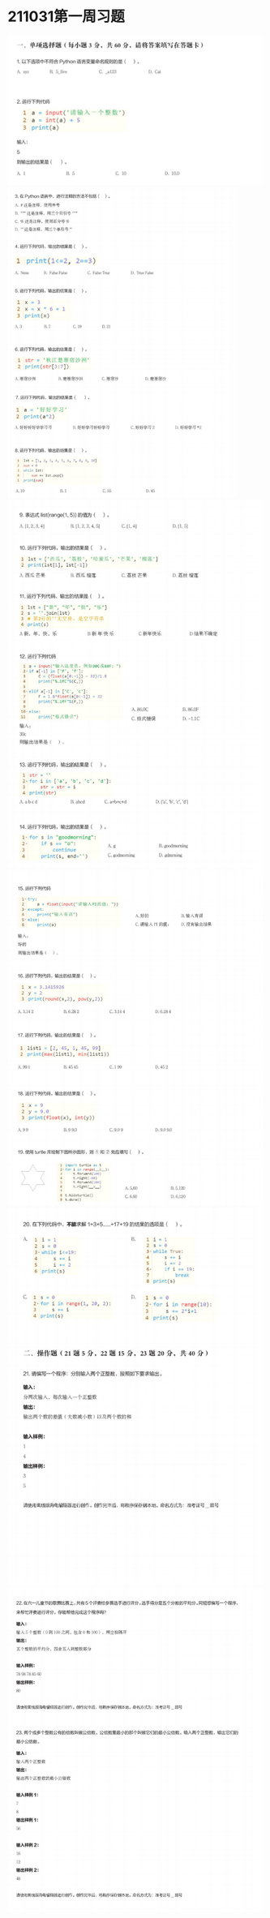 # 211031第一周习题



<img src="./pic/1/1.png" alt="avatar" style="zoom:60%;" align = center/>

<img src="./pic/1/2.png" alt="avatar" style="zoom:60%;" align = center/>

<img src="./pic/1/3.png" alt="avatar" style="zoom:80%;" align = center/>

<img src="./pic/1/4.png" alt="avatar" style="zoom:80%;" align = center/>

<img src="./pic/1/5.png" alt="avatar" style="zoom:80%;" align = center/>

<img src="./pic/1/6.png" alt="avatar" style="zoom:80%;" align = center/>
